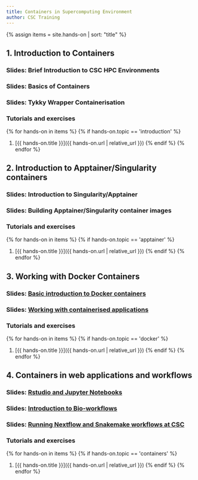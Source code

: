 ```yaml
---
title: Containers in Supercomputing Environment
author: CSC Training
---
```


{% assign items = site.hands-on |  sort: "title" %}

## 1. Introduction to Containers
### Slides: Brief Introduction to CSC HPC Environments
### Slides: Basics of Containers
### Slides: Tykky Wrapper Containerisation

###  Tutorials and exercises
{% for hands-on in items %}
{% if hands-on.topic == 'introduction' %}
1. [{{ hands-on.title }}]({{ hands-on.url | relative_url }})
{% endif %}
{% endfor %}

## 2. Introduction to Apptainer/Singularity containers
### Slides:  Introduction to Singularity/Apptainer
### Slides:  Building Apptainer/Singularity container images

###  Tutorials and exercises
{% for hands-on in items %}
{% if hands-on.topic == 'apptainer' %}
1. [{{ hands-on.title }}]({{ hands-on.url | relative_url }})
{% endif %}
{% endfor %}



## 3. Working with Docker Containers 
### Slides: [Basic introduction to Docker containers](https://a3s.fi/biocontainers2024/intro_docker_2024.html)
### Slides: [Working with containerised applications](https://a3s.fi/biocontainers2024/containerised_applications_2024.html)

###  Tutorials and exercises
{% for hands-on in items %}
{% if hands-on.topic == 'docker' %}
1. [{{ hands-on.title }}]({{ hands-on.url | relative_url }})
{% endif %}
{% endfor %}

## 4. Containers in web applications and workflows
### Slides: [Rstudio and Jupyter Notebooks](https://a3s.fi/biocontainers2024/notebooks_2024.html)
### Slides: [Introduction to Bio-workflows](https://a3s.fi/biocontainers2024/intro_workflows_2024.html)
### Slides: [Running Nextflow and Snakemake workflows at CSC](https://a3s.fi/biocontainers2024/running_workflows_2024.html)
###  Tutorials and exercises
{% for hands-on in items %}
{% if hands-on.topic == 'containers' %}
1. [{{ hands-on.title }}]({{ hands-on.url | relative_url }})
{% endif %}
{% endfor %}
